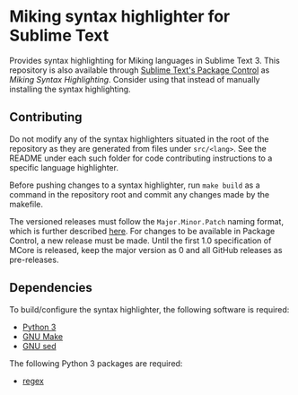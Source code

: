 # Miking syntax highlighter for Sublime Text
Provides syntax highlighting for Miking languages in Sublime Text 3. This
repository is also available through
[Sublime Text's Package Control](https://packagecontrol.io/) as
_Miking Syntax Highlighting_. Consider using that instead of manually
installing the syntax highlighting.

## Contributing
Do not modify any of the syntax highlighters situated in the root of the
repository as they are generated from files under `src/<lang>`. See the
README under each such folder for code contributing instructions to a
specific language highlighter.

Before pushing changes to a syntax highlighter, run `make build` as a command
in the repository root and commit any changes made by the makefile.

The versioned releases must follow the `Major.Minor.Patch` naming format, which
is further described [here](https://semver.org/). For changes to be available
in Package Control, a new release must be made. Until the first 1.0
specification of MCore is released, keep the major version as 0 and all GitHub
releases as pre-releases.

## Dependencies
To build/configure the syntax highlighter, the following software is required:

 * [Python 3](https://www.python.org/)
 * [GNU Make](https://www.gnu.org/software/make/)
 * [GNU sed](https://www.gnu.org/software/sed/)

The following Python 3 packages are required:

 * [regex](https://pypi.org/project/regex/)
